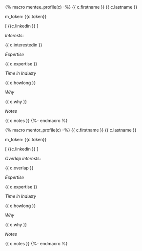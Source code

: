 {% macro mentee_profile(c) -%}
{{ c.firstname }} {{ c.lastname }}

m_token: {{c.token}}

[ {{c.linkedin }} ]

*Interests*:

{{ c.interestedin }}

*Expertise*

{{ c.expertise }}

*Time in Industy*

{{ c.howlong }}

*Why*

{{ c.why }}

*Notes*

{{ c.notes }}
{%- endmacro %}


{% macro mentor_profile(c) -%}
{{ c.firstname }} {{ c.lastname }}

m_token: {{c.token}}

[ {{c.linkedin }} ]

*Overlap interests*:

{{ c.overlap }}

*Expertise*

{{ c.expertise }}

*Time in Industy*

{{ c.howlong }}

*Why*

{{ c.why }}

*Notes*

{{ c.notes }}
{%- endmacro %}

